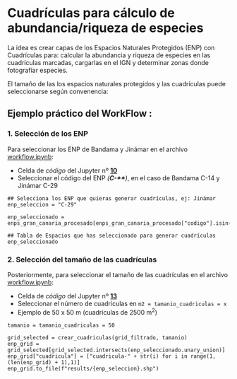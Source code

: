 # Cuadrículas para cálculo de abundancia/riqueza de especies

La idea es crear capas de los Espacios Naturales Protegidos (ENP) con Cuadrículas para: calcular la abundancia y riqueza de especies en las cuadrículas marcadas, cargarlas en el IGN y determinar zonas donde fotografiar especies.

El tamaño de las los espacios naturales protegidos y las cuadrículas puede seleccionarse según convenencia:

## Ejemplo práctico del WorkFlow :

### 1. Selección de los ENP

Para seleccionar los ENP de Bandama y Jinámar en el archivo [workflow.ipynb](workflow.ipynb):

* Celda de *código* del Jupyter nº **<u>10</u>**
* Seleccionar el código del ENP <i>(<strong>C-**</strong>)</i>, en el caso de Bandama C-14 y Jinámar C-29 

```
## Selecciona los ENP que quieras generar cuadrículas, ej: Jinámar
enp_seleccion = "C-29"   

enp_seleccionado = enps_gran_canaria_procesado[enps_gran_canaria_procesado["codigo"].isin(enp_seleccion)]

## Tabla de Espacios que has seleccionado para generar cuadrículas
enp_seleccionado
```

### 2. Selección del tamaño de las cuadrículas

Posteriormente, para seleccionar el tamaño de las cuadrículas en el archivo [workflow.ipynb](workflow.ipynb):

* Celda de *código* del Jupyter nº **<u>13</u>**
* Seleccionar el número de cuadrículas en ```m2 = tamanio_cuadriculas = x```
* Ejemplo de 50 x 50 m (cuadrículas de 2500 m<sup>2</sup>)

```
tamanio = tamanio_cuadriculas = 50

grid_selected = crear_cuadriculas(grid_filtrado, tamanio)
enp_grid = grid_selected[grid_selected.intersects(enp_seleccionado.unary_union)]
enp_grid["cuadricula"] = ["cuadricula-" + str(i) for i in range(1,(len(enp_grid) + 1),1)]
enp_grid.to_file(f"results/{enp_seleccion}.shp")
```